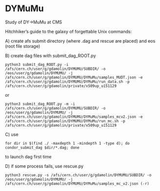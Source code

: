 # DYMuMu
Study of DY->MuMu at CMS

Hitchhiker’s guide to the galaxy of forgettable Unix commands:

A) create afs submit directory (where .dag and rescue are placed) and eos (root file storage)

B) create dag files with submit_dag_ROOT.py

    python3 submit_dag_ROOT.py -i /afs/cern.ch/user/g/gdamolin/DYMUMU/SUBDIR/ -o /eos/user/g/gdamolin/DYMUMU/ -j /afs/cern.ch/user/g/gdamolin/DYMUMU/DYMuMu/samples_MUDT.json -e /afs/cern.ch/user/g/gdamolin/DYMUMU/DYMuMu/run_data.sh -p /afs/cern.ch/user/g/gdamolin/private/x509up_u151129

or

    python3 submit_dag_ROOT.py -m -i /afs/cern.ch/user/g/gdamolin/DYMUMU/SUBDIR/ -o /eos/user/g/gdamolin/DYMUMU/ -j /afs/cern.ch/user/g/gdamolin/DYMUMU/DYMuMu/samples_mcv2.json -e /afs/cern.ch/user/g/gdamolin/DYMUMU/DYMuMu/run_mc.sh -p /afs/cern.ch/user/g/gdamolin/private/x509up_u151129

C) use

    for dir in $(find ./ -maxdepth 1 -mindepth 1 -type d); do condor_submit_dag $dir/*.dag; done

to launch dag first time

D) if some process fails, use rescue.py

    python3 rescue.py -s /afs/cern.ch/user/g/gdamolin/DYMUMU/SUBDIR/ -o /eos/user/g/gdamolin/DYMUMU/ -j /afs/cern.ch/user/g/gdamolin/DYMUMU/DYMuMu/samples_mc_v2.json (-r)
